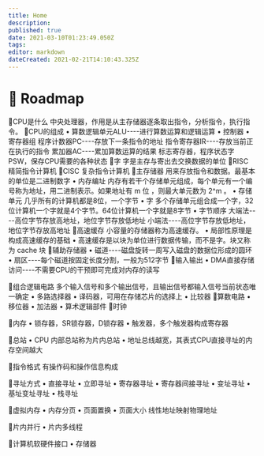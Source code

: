 ```yaml
---
title: Home
description: 
published: true
date: 2021-03-10T01:23:49.050Z
tags: 
editor: markdown
dateCreated: 2021-02-21T14:10:43.325Z
---
```


# 🏃 Roadmap



CPU是什么
中央处理器，作用是从主存储器逐条取出指令，分析指令，执行指令。
CPU的组成
 • 算数逻辑单元ALU----进行算数运算和逻辑运算
 • 控制器
 • 寄存器组
程序计数器PC----存放下一条指令的地址
指令寄存器IR----存放当前正在执行的指令
累加器AC----累加算数运算的结果
标志寄存器，程序状态字PSW，保存CPU需要的各种状态
字
字是主存与寄出去交换数据的单位
RISC
精简指令计算机
CISC
复杂指令计算机
主存储器
用来存放指令和数据。最基本的单位是二进制数字
 • 内存编址
内存有若干个存储单元组成，每个单元有一个编号称为地址，用二进制表示。如果地址有 m 位 ，则最大单元数为 2^m 。
 • 存储单元
几乎所有的计算机都是8位，一个字节
 • 字
多个存储单元组合成一个字，32位计算机一个字就是4个字节。64位计算机一个字就是8字节
 • 字节顺序
大端法----高位字节存放高地址，地位字节存放低地址
小端法----高位字节存放低地址，地位字节存放高地址
高速缓存
小容量的存储器称为高速缓存。
 • 局部性原理是构成高速缓存的基础
 • 高速缓存是以块为单位进行数据传输，而不是字。块又称为 cache 块
辅助存储器
 • 磁道----磁盘旋转一周写入磁盘的数据位形成的圆环
 • 扇区----每个磁道按固定长度分割，一般为512字节
输入输出
 • DMA直接存储访问----不需要CPU的干预即可完成对内存的读写



组合逻辑电路
多个输入信号和多个输出信号，且输出信号都输入信号当前状态唯一确定
 • 多路选择器
 • 译码器，可用在存储芯片的选择上
 • 比较器
算数电路
 • 移位器
 • 加法器
 • 算术逻辑部件
时钟


内存
 • 锁存器，SR锁存器，D锁存器
 • 触发器，多个触发器构成寄存器

总站
 • CPU 内部总站称为片内总站
 • 地址总线越宽，其表式CPU直接寻址的内存空间越大


指令格式
有操作码和操作信息构成


寻址方式
 • 直接寻址
 • 立即寻址
 • 寄存器寻址
 • 寄存器间接寻址
 • 变址寻址
 • 基址变址寻址
 • 栈寻址



虚拟内存
 • 内存分页
 • 页面置换
 • 页面大小
线性地址映射物理地址


片内并行
 • 片内多线程



计算机软硬件接口
 • 存储器
